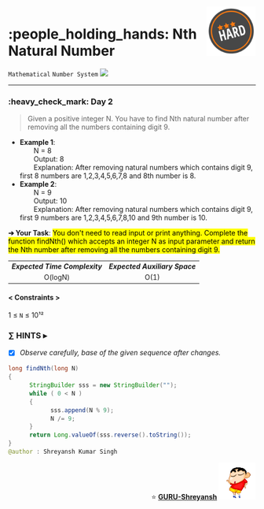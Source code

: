 <img align='right' src="https://github.com/guru-shreyansh/GeeksforGeeks-30-Days-of-Code/blob/main/!DOC!/Hard%231.png" width="100">
<h1>:people_holding_hands: Nth Natural Number</h1>

`Mathematical`
`Number System`
<img align='centre' src="https://github.com/guru-shreyansh/GeeksforGeeks-30-Days-of-Code/blob/main/Day%3C01%3E/D02.png">
________________________________________________________________________________________________________________________________________________________
<h3>:heavy_check_mark: Day 2</h3>
<blockquote>Given a positive integer N. You have to find Nth natural number after removing all the numbers containing digit 9.</blockquote>

* **Example 1**:<br>
&emsp;&emsp;N = 8<br>
&emsp;&emsp;Output: 8<br>
&emsp;&emsp;Explanation: After removing natural numbers which contains digit 9, first 8 numbers are 1,2,3,4,5,6,7,8 and 8th number is 8.<br>
* **Example 2**:<br>
&emsp;&emsp;N = 9<br>
&emsp;&emsp;Output: 10<br>
&emsp;&emsp;Explanation: After removing natural numbers which contains digit 9, first 9 numbers are 1,2,3,4,5,6,7,8,10 and 9th number is 10.<br>

**➔ Your Task**:
<mark>You don't need to read input or print anything. Complete the function findNth() which accepts an integer N as input parameter and return the Nth number
  after removing all the numbers containing digit 9.</mark>

<table align="center">
      <tr><td><em><b>Expected Time Complexity</td> <td><em><b>Expected Auxiliary Space</td></tr>
      <tr><td align="center">O(logN)</td> <td align="center">O(1)</td></tr>
</table>

#### < Constraints >
1  ≤ ` N ` ≤  10¹²<br>

###      ∑ HINTS ▸
- [x] _Observe carefully, base of the given sequence after changes._
```java
long findNth(long N)
{
      StringBuilder sss = new StringBuilder("");
      while ( 0 < N )
      {
            sss.append(N % 9);
            N /= 9;
      }
      return Long.valueOf(sss.reverse().toString());
}
@author : Shreyansh Kumar Singh
```
<p align="right"> ⭐️ <a href="https://github.com/GURU-Shreyansh" target="_blank"> <b>GURU-Shreyansh</b></a>
      <img src="https://github.com/guru-shreyansh/GeeksforGeeks-30-Days-of-Code/blob/main/!DOC!/GIF--Shinchan-vIxKKPtpfnL1K.gif" width="75"> </p>
<!--
#GURU ツ
-->
